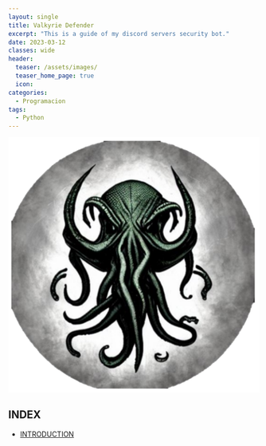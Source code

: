 ```yaml
---
layout: single
title: Valkyrie Defender
excerpt: "This is a guide of my discord servers security bot."
date: 2023-03-12
classes: wide
header:
  teaser: /assets/images/
  teaser_home_page: true
  icon:
categories:
  - Programacion
tags:  
  - Python
---
```


![](/assets/images/wps_kraken/portada.png)

## INDEX

- [INTRODUCTION](#1)
